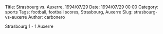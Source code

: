 Title: Strasbourg vs. Auxerre, 1994/07/29
Date: 1994/07/29 00:00
Category: sports
Tags: football, football scores, Strasbourg, Auxerre
Slug: strasbourg-vs-auxerre
Author: carbonero


Strasbourg 1 - 1 Auxerre
